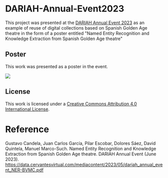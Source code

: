 # DARIAH-Annual-Event2023
This project was presented at the [DARIAH Annual Event 2023](https://www.dariah.eu/2022/12/14/dariah-annual-event-2023-call-for-papers-now-open/) as an example of reuse of digital collections based on Spanish Golden Age theatre in the form of a poster entitled "Named Entity Recognition and Knowledge Extraction from Spanish Golden Age theatre"


## Poster

This work was presented as a poster in the event. 

<img src="https://data.cervantesvirtual.com/mediacontent/2023/05/poster-dariah-annual-event.png">

## License
This work is licensed under a
[Creative Commons Attribution 4.0 International License][cc-by].

[cc-by]: http://creativecommons.org/licenses/by/4.0/
[cc-by-image]: https://i.creativecommons.org/l/by/4.0/88x31.png
[cc-by-shield]: https://img.shields.io/badge/License-CC%20BY%204.0-lightgrey.svg


# Reference
Gustavo Candela, Juan Carlos García, Pilar Escobar, Dolores Sáez, David Quintela, Manuel Marco-Such. Named Entity Recognition and Knowledge Extraction from Spanish Golden Age theatre. DARIAH Annual Event (June 2023). https://data.cervantesvirtual.com/mediacontent/2023/05/dariah_annual_event_NER-BVMC.pdf

